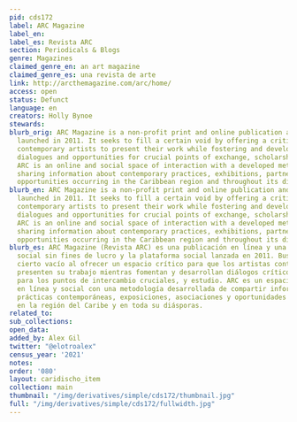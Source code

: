 ```yaml
---
pid: cds172
label: ARC Magazine
label_en:
label_es: Revista ARC
section: Periodicals & Blogs
genre: Magazines
claimed_genre_en: an art magazine
claimed_genre_es: una revista de arte
link: http://arcthemagazine.com/arc/home/
access: open
status: Defunct
language: en
creators: Holly Bynoe
stewards:
blurb_orig: ARC Magazine is a non-profit print and online publication and social platform
  launched in 2011. It seeks to fill a certain void by offering a critical space for
  contemporary artists to present their work while fostering and developing critical
  dialogues and opportunities for crucial points of exchange, scholarship and study.
  ARC is an online and social space of interaction with a developed methodology of
  sharing information about contemporary practices, exhibitions, partnerships, and
  opportunities occurring in the Caribbean region and throughout its diasporas.
blurb_en: ARC Magazine is a non-profit print and online publication and social platform
  launched in 2011. It seeks to fill a certain void by offering a critical space for
  contemporary artists to present their work while fostering and developing critical
  dialogues and opportunities for crucial points of exchange, scholarship and study.
  ARC is an online and social space of interaction with a developed methodology of
  sharing information about contemporary practices, exhibitions, partnerships, and
  opportunities occurring in the Caribbean region and throughout its diasporas.
blurb_es: ARC Magazine (Revista ARC) es una publicación en línea y una plataforma
  social sin fines de lucro y la plataforma social lanzada en 2011. Busca llenar un
  cierto vacío al ofrecer un espacio crítico para que los artistas contemporáneos
  presenten su trabajo mientras fomentan y desarrollan diálogos críticos y oportunidades
  para los puntos de intercambio cruciales, y estudio. ARC es un espacio de interacción
  en línea y social con una metodología desarrollada de compartir información sobre
  prácticas contemporáneas, exposiciones, asociaciones y oportunidades que ocurren
  en la región del Caribe y en toda su diásporas.
related_to:
sub_collections:
open_data:
added_by: Alex Gil
twitter: "@elotroalex"
census_year: '2021'
notes:
order: '080'
layout: caridischo_item
collection: main
thumbnail: "/img/derivatives/simple/cds172/thumbnail.jpg"
full: "/img/derivatives/simple/cds172/fullwidth.jpg"
---
```

